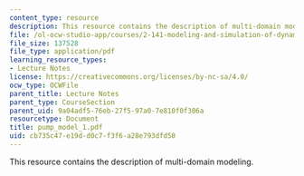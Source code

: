 ```yaml
---
content_type: resource
description: This resource contains the description of multi-domain modeling.
file: /ol-ocw-studio-app/courses/2-141-modeling-and-simulation-of-dynamic-systems-fall-2006/cb735c47e19dd0c7f3f6a28e793dfd50_pump_model_1.pdf
file_size: 137528
file_type: application/pdf
learning_resource_types:
- Lecture Notes
license: https://creativecommons.org/licenses/by-nc-sa/4.0/
ocw_type: OCWFile
parent_title: Lecture Notes
parent_type: CourseSection
parent_uid: 9a04adf5-76eb-27f5-97a0-7e810f0f306a
resourcetype: Document
title: pump_model_1.pdf
uid: cb735c47-e19d-d0c7-f3f6-a28e793dfd50
---
```

This resource contains the description of multi-domain modeling.
